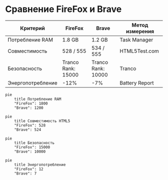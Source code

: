 # Сравнение FireFox и Brave

|Критерий|FireFox|Brave|Метод измерения|
|--------|-------|-----|---------------|
|Потребление RAM|1.8 GB|1.2 GB|Task Manager|
|Совместимость|528 / 555| 534 / 555|HTML5Test.com|
|Безопасность|Tranco Rank: 15000|Tranco Rank: 10000|Tranco|
|Энергопотребление|-12%|-7%|Battery Report|

```mermaid
pie
    title Потребление RAM
    "FireFox": 1800
    "Brave": 1200
```
```mermaid
pie
    title Совместимость HTML5
    "FireFox": 528
    "Brave": 524
```
```mermaid
pie
    title Безопасность
    "FireFox": 15000
    "Brave": 10000
```
```mermaid
pie
    title Энергопотребление
    "FireFox": 12
    "Brave": 7
```